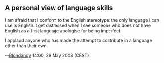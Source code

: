 ## A personal view of language skills

I am afraid that I conform to the English stereotype: the only language
I can use is English. I get distressed when I see someone who does not
have English as a first language apologise for being imperfect.

I applaud anyone who has made the attempt to contribute in a language
other than their own.

--[Blondandy](User:Blondandy "wikilink") 14:00, 29 May 2008 (CEST)